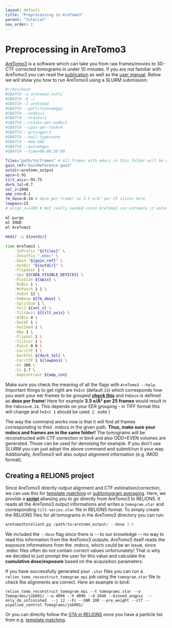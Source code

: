 ```yaml
---
layout: default
title: "Preprocessing in AreTomo3"
parent: "Tutorial"
nav_order: 2
---
```


# Preprocessing in AreTomo3

[AreTomo3](https://github.com/czimaginginstitute/AreTomo3) is a software which can take you from raw frames/movies to 3D-CTF corrected tomograms in under 10 minutes. If you are not familiar with AreTomo3 you can read the [publication](https://www.biorxiv.org/content/10.1101/2025.03.11.642690v1) as well as the [user manual](https://github.com/czimaginginstitute/AreTomo3/tree/main/docs). Below we will show you how to run AreTomo3 using a SLURM submission:

```bash
#!/bin/bash
#SBATCH -o aretomo3.out%j
#SBATCH -D ./
#SBATCH -J aretomo3
#SBATCH --partition=emgpu
#SBATCH --nodes=1
#SBATCH --ntasks=1
#SBATCH --ntasks-per-node=1
#SBATCH --cpus-per-task=4
#SBATCH --gres=gpu:1
#SBATCH --mail-type=none
#SBATCH --mem 64G
#SBATCH --qos=emgpu
#SBATCH --time=00-00:30:00
 
files="path/to/frames" # All frames with mdocs in this folder will be processed. Can also specify only one Position_X tilt series.
gain_ref="GainReference.gain"
outdir=aretomo_output
apix=1.91
tilt_axis=-95.75
dark_tol=0.7
vol_z=2048
amp_con=0.1
fm_dose=0.14 # dose per frame! so 3.5 e/A² per 25 slices here
lowpass=15
# align_z=1400 # Not really needed since AreTomo3 can estimate it automatically
 
ml purge
ml IMOD
ml AreTomo3
 
mkdir -p ${outdir}
 
time AreTomo3 \
    -InPrefix "${files}" \
    -Insuffix ".mdoc" \
    -Gain "${gain_ref}" \
    -OutDir "${outdir}" \
    -FlipGain 1 \
    -Gpu ${CUDA_VISIBLE_DEVICES} \
    -PixSize ${apix} \
    -McBin 1 \
    -McPatch 1 1 \
    -FmInt 12 \
    -FmDose ${fm_dose} \
    -SplitSum 1 \
    -VolZ ${vol_z} \
    -TiltAxis ${tilt_axis} \
    -AtBin 4 \
    -OutXF 1 \
    -OutImod 1 \
    -Wbp 1 \
    -FlipVol 1 \
    -TiltCor 1 \
    -Patch 0 0 \
    -CorrCTF 1 \
    -DarkTol ${dark_tol} \
    -CorrCTF 1 ${lowpass} \
    -Kv 300 \
    -Cs 2.7 \
    -AmpContrast ${amp_con}
```

Make sure you check the meaning of all the flags with `AreTomo3 --help`. Important things to get right are `FmInt` (default `15`) which corresponds how you want your eer frames to be grouped **[check this](/03-tutorial/01-scipion-preprocessing/#motion-correction/)** and `FmDose` is defined as **dose per frame**! Here for example **3.5 e/Å² per 25 frames** would result in the `FmDose=0.14`. This depends on your EER grouping - in TIFF format this will change and `FmInt 1` should be used.
{: .note }

The way the command works now is that it will find all frames corresponding to their .mdocs in the given path. **Thus, make sure your mdocs and frames are in the same folder!** The tomograms will be reconstructed with CTF correction in bin4 and also ODD+EVEN volumes are generated. Those can be used for denoising for example. If you don't use SLURM you can just adopt the above command and submit/run it your way. Additionally, AreTomo3 will also output alignment information (e.g. IMOD format).

## Creating a RELION5 project

Since AreTomo3 directly output alignment and CTF estimation/correction, we can use this for [template matching](/03-tutorial/04-template-matching/#at3tm) or [subtomogram averaging](/03-tutorial/05-sta-in-relion5/). Here, we provide a **[script](https://github.com/Phaips/aretomo3torelion5)** allwoing you to go directly from AreTomo3 to RELION5. It reads all the AreTomo3 output informations and writes a `tomogram.star` and corresponding `tilt-series.star` file in RELION5 format. To simply create the RELION5 files for all tomograms in the AreTomo3 directory you can run:

```python
aretomo3torelion5.py /path/to/aretomo_output/ --dose 3.5
```
We included the `--dose` flag since there is -- to our knowledge -- no way to read this information from the AreTomo3 outputs. AreTomo3 itself reads the exposure informations from the .mdocs, which could be an issue, since .mdoc files often do not contain correct values unfortunately! That is why we decided to just prompt the user for this value and calculate the **cumulative dose/exposure** based on the acquisition parameters.

If you have successfully generated your `.star` files you can run a `relion_tomo_reconstruct_tomogram_mpi` job using the `tomogram.star` file to check the alignments are correct. Here an example in bin4:

```
relion_tomo_reconstruct_tomogram_mpi --t tomograms.star --o Tomograms/job001/ --w 4096 --h 4096 --d 2048 --binned_angpix  --only_do_unfinished  --j 12 --Fc --SNR 100 --pre_weight --ctf --pipeline_control Tomograms/job001/
```

Or you can directly follow the [STA in RELION5](/03-tutorial/05-sta-in-relion5/) once you have a particle list from e.g. [template matching](/03-tutorial/04-template-matching/).






